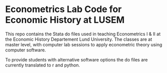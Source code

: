 # Econometrics Lab Code for Economic History at LUSEM

This repo contains the Stata do files used in teaching Econometrics I & II at the Economic History Departement Lund University.
The classes are at master level, with computer lab sessions to apply econometric theory using computer software.

To provide students with alternative software options the do files are currently translated to r and python.
